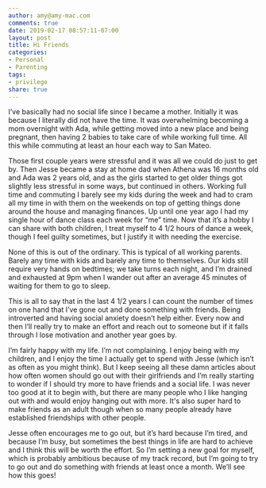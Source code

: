 ```yaml
---
author: amy@amy-mac.com
comments: true
date: 2019-02-17 08:57:11-07:00
layout: post
title: Hi Friends
categories:
- Personal
- Parenting
tags:
- privilege
share: true
---
```


I’ve basically had no social life since I became a mother. Initially it was because I literally did not have the time. It was overwhelming becoming a mom overnight with Ada, while getting moved into a new place and being pregnant, then having 2 babies to take care of while working full time. All this while commuting at least an hour each way to San Mateo.

Those first couple years were stressful and it was all we could do just to get by. Then Jesse became a stay at home dad when Athena was 16 months old and Ada was 2 years old, and as the girls started to get older things got slightly less stressful in some ways, but continued in others. Working full time and commuting I barely see my kids during the week and had to cram all my time in with them on the weekends on top of getting things done around the house and managing finances. Up until one year ago I had my single hour of dance class each week for “me” time. Now that it’s a hobby I can share with both children, I treat myself to 4 1/2 hours of dance a week, though I feel guilty sometimes, but I justify it with needing the exercise.

None of this is out of the ordinary. This is typical of all working parents. Barely any time with kids and barely any time to themselves. Our kids still require very hands on bedtimes; we take turns each night, and I’m drained and exhausted at 9pm when I wander out after an average 45 minutes of waiting for them to go to sleep.

This is all to say that in the last 4 1/2 years I can count the number of times on one hand that I’ve gone out and done something with friends. Being introverted and having social anxiety doesn’t help either. Every now and then I’ll really try to make an effort and reach out to someone but if it falls through I lose motivation and another year goes by.

I’m fairly happy with my life. I’m not complaining. I enjoy being with my children, and I enjoy the time I actually get to spend with Jesse (which isn’t as often as you might think). But I keep seeing all these damn articles about how often women should go out with their girlfriends and I’m really starting to wonder if I should try more to have friends and a social life. I was never too good at it to begin with, but there are many people who I like hanging out with and would enjoy hanging out with more. It's also super hard to make friends as an adult though when so many people already have established friendships with other people.

Jesse often encourages me to go out, but it’s hard because I’m tired, and because I’m busy, but sometimes the best things in life are hard to achieve and I think this will be worth the effort. So I’m setting a new goal for myself, which is probably ambitious because of my track record, but I’m going to try to go out and do something with friends at least once a month. We’ll see how this goes!

